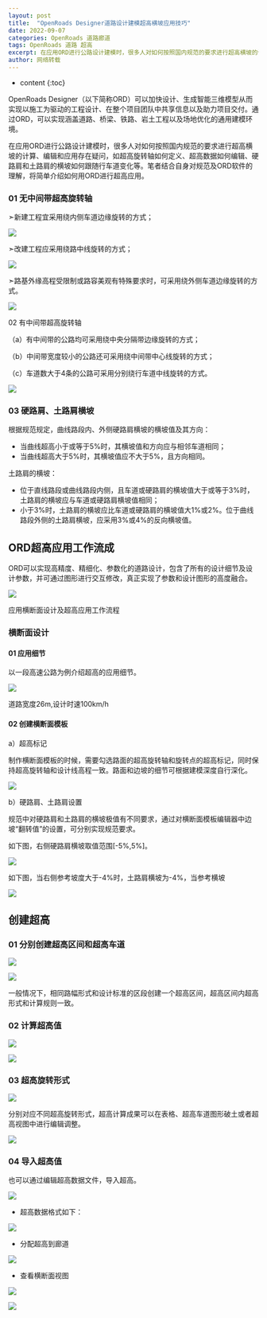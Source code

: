```yaml
---
layout: post
title:  "OpenRoads Designer道路设计建模超高横坡应用技巧"
date: 2022-09-07
categories: OpenRoads 道路廊道
tags: OpenRoads 道路 超高
excerpt: 在应用ORD进行公路设计建模时，很多人对如何按照国内规范的要求进行超高横坡的计算、编辑和应用存在疑问，如超高旋转轴如何定义、超高数据如何编辑、硬路肩和土路肩的横坡如何跟随行车道变化等。笔者结合自身对规范及ORD软件的理解，将简单介绍如何用ORD进行超高应用。
author: 网络转载
---
```

* content
{:toc}

OpenRoads Designer（以下简称ORD）可以加快设计、生成智能三维模型从而实现以施工为驱动的工程设计、在整个项目团队中共享信息以及助力项目交付。通过ORD，可以实现涵盖道路、桥梁、铁路、岩土工程以及场地优化的通用建模环境。

在应用ORD进行公路设计建模时，很多人对如何按照国内规范的要求进行超高横坡的计算、编辑和应用存在疑问，如超高旋转轴如何定义、超高数据如何编辑、硬路肩和土路肩的横坡如何跟随行车道变化等。笔者结合自身对规范及ORD软件的理解，将简单介绍如何用ORD进行超高应用。

### 01 无中间带超高旋转轴

➣新建工程宜采用绕内侧车道边缘旋转的方式；

![](/img/2022/2022-09-07-14-48-29.png)

➣改建工程应采用绕路中线旋转的方式；

![](/img/2022/2022-09-07-14-34-00.png)

➣路基外缘高程受限制或路容美观有特殊要求时，可采用绕外侧车道边缘旋转的方式。

![](/img/2022/2022-09-07-14-34-16.png)

02 有中间带超高旋转轴

（a）有中间带的公路均可采用绕中央分隔带边缘旋转的方式；

（b）中间带宽度较小的公路还可采用绕中间带中心线旋转的方式；

（c）车道数大于4条的公路可采用分别绕行车道中线旋转的方式。

![](/img/2022/2022-09-07-14-34-34.png)

### 03 硬路肩、土路肩横坡

根据规范规定，曲线路段内、外侧硬路肩横坡的横坡值及其方向：
- 当曲线超高小于或等于5%时，其横坡值和方向应与相邻车道相同；
- 当曲线超高大于5%时，其横坡值应不大于5%，且方向相同。

土路肩的横坡：
- 位于直线路段或曲线路段内侧，且车道或硬路肩的横坡值大于或等于3%时，土路肩的横坡应与车道或硬路肩横坡值相同；
- 小于3%时，土路肩的横坡应比车道或硬路肩的横坡值大1%或2%。位于曲线路段外侧的土路肩横坡，应采用3%或4%的反向横坡值。

## ORD超高应用工作流成 

ORD可以实现高精度、精细化、参数化的道路设计，包含了所有的设计细节及设计参数，并可通过图形进行交互修改，真正实现了参数和设计图形的高度融合。

![](/img/2022/2022-09-07-14-35-10.png)

应用横断面设计及超高应用工作流程 

### 横断面设计 

#### 01 应用细节

以一段高速公路为例介绍超高的应用细节。

![](/img/2022/2022-09-07-14-35-24.png)

道路宽度26m,设计时速100km/h

#### 02 创建横断面模板

a）超高标记

制作横断面模板的时候，需要勾选路面的超高旋转轴和旋转点的超高标记，同时保持超高旋转轴和设计线高程一致。路面和边坡的细节可根据建模深度自行深化。

![](/img/2022/2022-09-07-14-35-39.png)

b）硬路肩、土路肩设置

规范中对硬路肩和土路肩的横坡极值有不同要求，通过对横断面模板编辑器中边坡“翻转值”的设置，可分别实现规范要求。

如下图，右侧硬路肩横坡取值范围[-5%,5%]。

![](/img/2022/2022-09-07-14-35-57.png)

如下图，当右侧参考坡度大于-4%时，土路肩横坡为-4%，当参考横坡

![](/img/2022/2022-09-07-14-36-20.png)

## 创建超高

### 01 分别创建超高区间和超高车道

![](/img/2022/2022-09-07-14-36-56.png)

![](/img/2022/2022-09-07-14-37-08.png)

一般情况下，相同路幅形式和设计标准的区段创建一个超高区间，超高区间内超高形式和计算规则一致。

### 02 计算超高值

![](/img/2022/2022-09-07-14-37-21.png)

![](/img/2022/2022-09-07-14-37-35.png)

### 03 超高旋转形式

![](/img/2022/2022-09-07-14-37-51.png)

分别对应不同超高旋转形式，超高计算成果可以在表格、超高车道图形破土或者超高视图中进行编辑调整。

![](/img/2022/2022-09-07-14-38-27.png)

### 04 导入超高值

也可以通过编辑超高数据文件，导入超高。

![](/img/2022/2022-09-07-14-38-40.png)

- 超高数据格式如下：

![](/img/2022/2022-09-07-14-38-51.png) 

- 分配超高到廊道

![](/img/2022/2022-09-07-14-39-04.png)
 
- 查看横断面视图

![](/img/2022/2022-09-07-14-39-23.png)

![](/img/2022/2022-09-07-14-39-30.png)